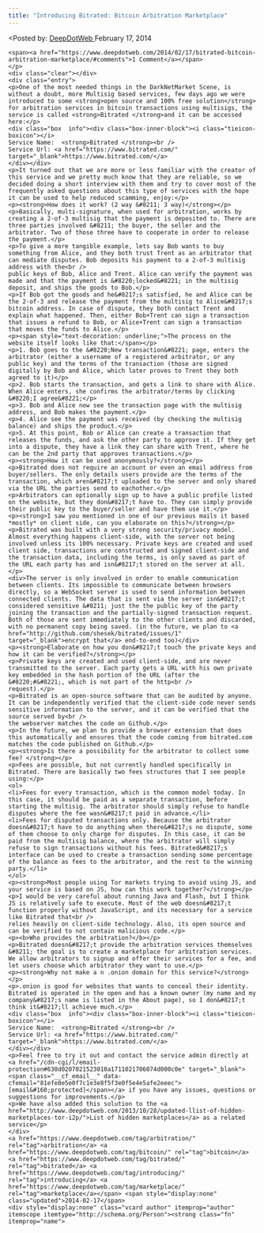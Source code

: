 ```yaml
---
title: "Introducing Bitrated: Bitcoin Arbitration Marketplace"
---
```


<article class="post-listing post-4254 post type-post status-publish format-standard has-post-thumbnail hentry  tag-arbitration tag-bitcoin tag-bitrated tag-introducing tag-marketplace">
<<span>Posted by: <a href="https://www.deepdotweb.com/author/admin/" title="">DeepDotWeb </a></span>
    <span>February 17, 2014</span>
    
    <span><a href="https://www.deepdotweb.com/2014/02/17/bitrated-bitcoin-arbitration-marketplace/#comments">1 Comment</a></span>
    </p>
    <div class="clear"></div>
    <div class="entry">
    <p>One of the most needed things in the DarkNetMarket Scene, is without a doubt, more Multisig based services, few days ago we were introduced to some <strong>open source and 100% free solution</strong> for arbitration services in bitcoin transactions using multisigs, the service is called <strong>Bitrated </strong>and it can be accessed here:</p>
    <div class="box  info"><div class="box-inner-block"><i class="tieicon-boxicon"></i>
    Service Name:  <strong>Bitrated </strong><br />
    Service Url: <a href="https://www.bitrated.com/" target="_blank">https://www.bitrated.com/</a>
    </div></div>
    <p>It turned out that we are more or less familiar with the creator of this service and we pretty much know that they are reliable, so we decided doing a short interview with them and try to cover most of the frequently asked questions about this type of services with the hope it can be used to help reduced scamming, enjoy:</p>
    <p><strong>How does it work? (2 way &#8211; 3 way)</strong></p>
    <p>Basically, multi-signature, when used for arbitration, works by creating a 2-of-3 multisig that the payment is deposited to. There are three parties involved &#8211; the buyer, the seller and the arbitrator. Two of those three have to cooperate in order to release the payment.</p>
    <p>To give a more tangible example, lets say Bob wants to buy something from Alice, and they both trust Trent as an arbitrator that can mediate disputes. Bob deposits his payment to a 2-of-3 multisig address with the<br />
    public keys of Bob, Alice and Trent. Alice can verify the payment was made and that the payment is &#8220;locked&#8221; in the multisig deposit, and ships the goods to Bob.</p>
    <p>If Bob got the goods and he&#8217;s satisfied, he and Alice can be the 2-of-3 and release the payment from the multisig to Alice&#8217;s bitcoin address. In case of dispute, they both contact Trent and explain what happened. Then, either Bob+Trent can sign a transaction that issues a refund to Bob, or Alice+Trent can sign a transaction that moves the funds to Alice.</p>
    <p><span style="text-decoration: underline;">The process on the website itself looks like that:</span></p>
    <p>1. Bob goes to the &#8220;New transaction&#8221; page, enters the arbitrator (either a username of a registered arbitrator, or any public key) and the terms of the transaction (those are signed digitally by Bob and Alice, which later proves to Trent they both agreed to it)</p>
    <p>2. Bob starts the transaction, and gets a link to share with Alice. When Alice enters, she confirms the arbitrator/terms by clicking &#8220;I agree&#8221;</p>
    <p>3. Bob and Alice now see the transaction page with the multisig address, and Bob makes the payment.</p>
    <p>4. Alice see the payment was received (by checking the multisig balance) and ships the product.</p>
    <p>5. At this point, Bob or Alice can create a transaction that releases the funds, and ask the other party to approve it. If they get into a dispute, they have a link they can share with Trent, where he can be the 2nd party that approves transactions.</p>
    <p><strong>How it can be used anonymously?</strong></p>
    <p>Bitrated does not require an account or even an email address from buyer/sellers. The only details users provide are the terms of the transaction, which aren&#8217;t uploaded to the server and only shared via the URL the parties send to eachother.</p>
    <p>Arbitrators can optionally sign up to have a public profile listed on the website, but they don&#8217;t have to. They can simply provide their public key to the buyer/seller and have them use it.</p>
    <p><strong>I saw you mentioned in one of our previous mails it based *mostly* on client side, can you elaborate on this?</strong></p>
    <p>Bitrated was built with a very strong security/privacy model. Almost everything happens client-side, with the server not being involved unless its 100% necessary. Private keys are created and used client side, transactions are constructed and signed client-side and the transaction data, including the terms, is only saved as part of the URL each party has and isn&#8217;t stored on the server at all.</p>
    <div>The server is only involved in order to enable communication between clients. Its impossible to communicate between browsers directly, so a WebSocket server is used to send information between connected clients. The data that is sent via the server isn&#8217;t considered sensitive &#8211; just the the public key of the party joining the transaction and the partially-signed transaction request. Both of those are sent immediately to the other clients and discarded, with no permanent copy being saved. (in the future, we plan to <a href="http://github.com/shesek/bitrated/issues/1" target="_blank">encrypt that</a> end-to-end too)</div>
    <p><strong>Elaborate on how you don&#8217;t touch the private keys and how it can be verified?</strong></p>
    <p>Private keys are created and used client-side, and are never transmitted to the server. Each party gets a URL with his own private key embedded in the hash portion of the URL (after the &#8220;#&#8221;, which is not part of the http<br />
    request).</p>
    <p>Bitrated is an open-source software that can be audited by anyone. It can be independently verified that the client-side code never sends sensitive information to the server, and it can be verified that the source served by<br />
    the webserver matches the code on Github.</p>
    <p>In the future, we plan to provide a browser extension that does this automatically and ensures that the code coming from bitrated.com matches the code published on Github.</p>
    <p><strong>Is there a possibility for the arbitrator to collect some fee? </strong></p>
    <p>Fees are possible, but not currently handled specifically in Bitrated. There are basically two fees structures that I see people using:</p>
    <ol>
    <li>Fees for every transaction, which is the common model today. In this case, it should be paid as a separate transaction, before starting the multisig. The arbitrator should simply refuse to handle disputes where the fee wasn&#8217;t paid in advance.</li>
    <li>Fees for disputed transactions only. Because the arbitrator doesn&#8217;t have to do anything when there&#8217;s no dispute, some of them choose to only charge for disputes. In this case, it can be paid from the multisig balance, where the arbitrator will simply refuse to sign transactions without his fees. Bitrated&#8217;s interface can be used to create a transaction sending some percentage of the balance as fees to the arbitrator, and the rest to the winning party.</li>
    </ol>
    <p><strong>Most people using Tor markets trying to avoid using JS, and your service is based on JS, how can this work together?</strong></p>
    <p>I would be very careful about running Java and Flash, but I think JS is relatively safe to execute. Most of the web doesn&#8217;t function properly without JavaScript, and its necessary for a service like Bitrated that<br />
    relies heavily on client-side technology. Also, its open source and can be verified to not contain malicious code.</p>
    <p><b>Who provides the arbitration?</b></p>
    <p>Bitrated doesn&#8217;t provide the arbitration services themselves &#8211; the goal is to create a marketplace for arbitration services. We allow arbitrators to signup and offer their services for a fee, and let users choose which arbitrator they want to use.</p>
    <p><strong>Why not make a n .onion domain for this service?</strong></p>
    <p>.onion is good for websites that wants to conceal their identity. Bitrated is operated in the open and has a known owner (my name and my company&#8217;s name is listed in the About page), so I don&#8217;t think it&#8217;ll achieve much.</p>
    <div class="box  info"><div class="box-inner-block"><i class="tieicon-boxicon"></i>
    Service Name:  <strong>Bitrated </strong><br />
    Service Url: <a href="https://www.bitrated.com/" target="_blank">https://www.bitrated.com/</a>
    </div></div>
    <p>Feel free to try it out and contact the service admin directly at <a href="/cdn-cgi/l/email-protection#630d0207021523010a1711021706074d000c0e" target="_blank"><span class="__cf_email__" data-cfemail="81efe0e5e0f7c1e3e8f5f3e0f5e4e5afe2eeec">[email&#160;protected]</span></a> if you have any issues, questions or suggestions for improvements.</p>
    <p>We have also added this solution to the <a href="http://www.deepdotweb.com/2013/10/28/updated-llist-of-hidden-marketplaces-tor-i2p/">List of hidden marketplaces</a> as a related service</p>
    </div>
    <a href="https://www.deepdotweb.com/tag/arbitration/" rel="tag">arbitration</a> <a href="https://www.deepdotweb.com/tag/bitcoin/" rel="tag">bitcoin</a> <a href="https://www.deepdotweb.com/tag/bitrated/" rel="tag">bitrated</a> <a href="https://www.deepdotweb.com/tag/introducing/" rel="tag">introducing</a> <a href="https://www.deepdotweb.com/tag/marketplace/" rel="tag">marketplace</a></span> <span style="display:none" class="updated">2014-02-17</span>
    <div style="display:none" class="vcard author" itemprop="author" itemscope itemtype="http://schema.org/Person"><strong class="fn" itemprop="name">
    
